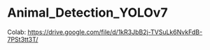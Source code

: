 # Animal_Detection_YOLOv7
Colab: https://drive.google.com/file/d/1kR3JbB2j-TVSuLk6NvkFdB-7PSt3tt3T/
